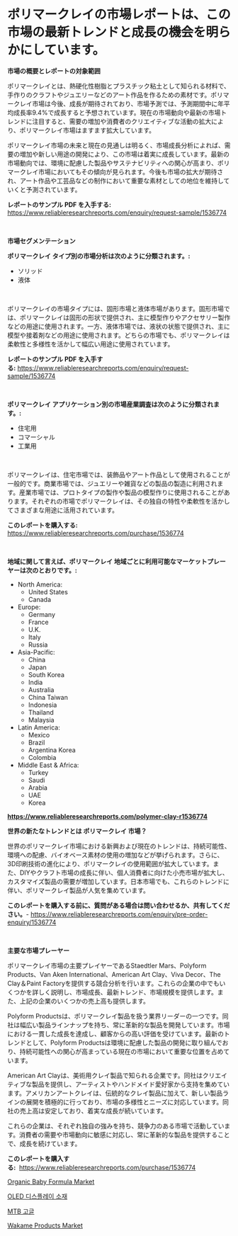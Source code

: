 <p><h1>ポリマークレイの市場レポートは、この市場の最新トレンドと成長の機会を明らかにしています。</h1></p><p><strong>市場の概要とレポートの対象範囲</strong></p>
<p><p>ポリマークレイとは、熱硬化性樹脂とプラスチック粘土として知られる材料で、手作りのクラフトやジュエリーなどのアート作品を作るための素材です。ポリマークレイ市場は今後、成長が期待されており、市場予測では、予測期間中に年平均成長率9.4%で成長すると予想されています。現在の市場動向や最新の市場トレンドに注目すると、需要の増加や消費者のクリエイティブな活動の拡大により、ポリマークレイ市場はますます拡大しています。</p><p>ポリマークレイ市場の未来と現在の見通しは明るく、市場成長分析によれば、需要の増加や新しい用途の開発により、この市場は着実に成長しています。最新の市場動向では、環境に配慮した製品やサステナビリティへの関心が高まり、ポリマークレイ市場においてもその傾向が見られます。今後も市場の拡大が期待され、アート作品や工芸品などの制作において重要な素材としての地位を維持していくと予測されています。</p></p>
<p><strong>レポートのサンプル PDF を入手する:</strong> <a href="https://www.reliableresearchreports.com/enquiry/request-sample/1536774">https://www.reliableresearchreports.com/enquiry/request-sample/1536774</a></p>
<p>&nbsp;</p>
<p><strong>市場セグメンテーション</strong></p>
<p><strong>ポリマークレイ タイプ別の市場分析は次のように分類されます。:</strong></p>
<p><ul><li>ソリッド</li><li>液体</li></ul></p>
<p>&nbsp;</p>
<p><p>ポリマークレイの市場タイプには、固形市場と液体市場があります。固形市場では、ポリマークレイは固形の形状で提供され、主に模型作りやアクセサリー製作などの用途に使用されます。一方、液体市場では、液状の状態で提供され、主に模型や接着剤などの用途に使用されます。どちらの市場でも、ポリマークレイは柔軟性と多様性を活かして幅広い用途に使用されています。</p></p>
<p><strong>レポートのサンプル PDF を入手する:</strong>&nbsp;<a href="https://www.reliableresearchreports.com/enquiry/request-sample/1536774">https://www.reliableresearchreports.com/enquiry/request-sample/1536774</a></p>
<p>&nbsp;</p>
<p><strong> ポリマークレイ アプリケーション別の市場産業調査は次のように分類されます。:</strong></p>
<p><ul><li>住宅用</li><li>コマーシャル</li><li>工業用</li></ul></p>
<p>&nbsp;</p>
<p><p>ポリマークレイは、住宅市場では、装飾品やアート作品として使用されることが一般的です。商業市場では、ジュエリーや雑貨などの製品の製造に利用されます。産業市場では、プロトタイプの製作や製品の模型作りに使用されることがあります。それぞれの市場でポリマークレイは、その独自の特性や柔軟性を活かしてさまざまな用途に活用されています。</p></p>
<p><strong>このレポートを購入する:</strong>&nbsp; <a href="https://www.reliableresearchreports.com/purchase/1536774">https://www.reliableresearchreports.com/purchase/1536774</a></p>
<p>&nbsp;</p>
<p><strong>地域に関して言えば、ポリマークレイ 地域ごとに利用可能なマーケットプレーヤーは次のとおりです。:</strong></p>
<p><ul>
    <li>
        North America:
        <ul>
            <li>United States</li>
            <li>Canada</li>
        </ul>
    </li>
    <li>
        Europe:
        <ul>
            <li>Germany</li>
            <li>France</li>
            <li>U.K.</li>
            <li>Italy</li>
            <li>Russia</li>
        </ul>
    </li>
    <li>
        Asia-Pacific:
        <ul>
            <li>China</li>
            <li>Japan</li>
            <li>South Korea</li>
            <li>India</li>
            <li>Australia</li>
            <li>China Taiwan</li>
            <li>Indonesia</li>
            <li>Thailand</li>
            <li>Malaysia</li>
        </ul>
    </li>
    <li>
        Latin America:
        <ul>
            <li>Mexico</li>
            <li>Brazil</li>
            <li>Argentina Korea</li>
            <li>Colombia</li>
        </ul>
    </li>
    <li>
        Middle East & Africa:
        <ul>
            <li>Turkey</li>
            <li>Saudi</li>
            <li>Arabia</li>
            <li>UAE</li>
            <li>Korea</li>
        </ul>
    </li>
    </ul></p>
<p><strong><a href="https://www.reliableresearchreports.com/polymer-clay-r1536774">https://www.reliableresearchreports.com/polymer-clay-r1536774</a></strong>&nbsp;</p>
<p><strong>世界の新たなトレンドとは ポリマークレイ 市場？</strong></p>
<p><p>世界のポリマークレイ市場における新興および現在のトレンドは、持続可能性、環境への配慮、バイオベース素材の使用の増加などが挙げられます。さらに、3D印刷技術の進化により、ポリマークレイの使用範囲が拡大しています。また、DIYやクラフト市場の成長に伴い、個人消費者に向けた小売市場が拡大し、カスタマイズ製品の需要が増加しています。日本市場でも、これらのトレンドに伴い、ポリマークレイ製品が人気を集めています。</p></p>
<p><strong>このレポートを購入する前に、質問がある場合は問い合わせるか、共有してください。</strong>- <a href="https://www.reliableresearchreports.com/enquiry/pre-order-enquiry/1536774">https://www.reliableresearchreports.com/enquiry/pre-order-enquiry/1536774</a></p>
<p>&nbsp;</p>
<p><strong>主要な市場プレーヤー</strong></p>
<p><p>ポリマークレイ市場の主要プレイヤーであるStaedtler Mars、Polyform Products、Van Aken International、American Art Clay、Viva Decor、The Clay＆Paint Factoryを提供する競合分析を行います。これらの企業の中でもいくつかを詳しく説明し、市場成長、最新トレンド、市場規模を提供します。また、上記の企業のいくつかの売上高も提供します。</p><p>Polyform Productsは、ポリマークレイ製品を扱う業界リーダーの一つです。同社は幅広い製品ラインナップを持ち、常に革新的な製品を開発しています。市場における一貫した成長を達成し、顧客からの高い評価を受けています。最新のトレンドとして、Polyform Productsは環境に配慮した製品の開発に取り組んでおり、持続可能性への関心が高まっている現在の市場において重要な位置を占めています。</p><p>American Art Clayは、美術用クレイ製品で知られる企業です。同社はクリエイティブな製品を提供し、アーティストやハンドメイド愛好家から支持を集めています。アメリカンアートクレイは、伝統的なクレイ製品に加えて、新しい製品ラインの展開を積極的に行っており、市場の多様性とニーズに対応しています。同社の売上高は安定しており、着実な成長が続いています。</p><p>これらの企業は、それぞれ独自の強みを持ち、競争力のある市場で活動しています。消費者の需要や市場動向に敏感に対応し、常に革新的な製品を提供することで、成長を続けています。</p></p>
<p><strong>このレポートを購入する:</strong>&nbsp;&nbsp;<a href="https://www.reliableresearchreports.com/purchase/1536774">https://www.reliableresearchreports.com/purchase/1536774</a></p>
<p><p><a href="https://github.com/GroverBarry/Market-Research-Report-List-4/blob/main/organic-baby-formula-market.md">Organic Baby Formula Market</a></p><p><a href="https://github.com/oajzkywllm460/Market-Research-Report-List-1/blob/main/586742217023.md">OLED 디스플레이 소재</a></p><p><a href="https://github.com/darrellockm3ytan895656/Market-Research-Report-List-1/blob/main/444417017022.md">MTB 고글</a></p><p><a href="https://github.com/kathiaseamanalvaradovlprc2h/Market-Research-Report-List-1/blob/main/wakame-products-market.md">Wakame Products Market</a></p></p>